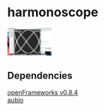# harmonoscope
<img src="https://github.com/inkwellsiesta/harmonoscope/blob/images/harmonoscope3.png" alt="Screenshot" style="width: 100px;"/>

## Dependencies

[openFrameworks v0.8.4](http://openframeworks.cc/versions/v0.8.4/)  
[aubio](https://aubio.org/ofxAubio/)
